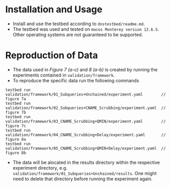 # Installation and Usage
* Install and use the testbed according to `dnstestbed/readme.md`.
* The testbed was used and tested on `macos Monterey version 12.6.5`. Other operating systems are not guaranteed to be supported.

# Reproduction of Data
* The data used in _Figure 7 (a-c)_ and _8 (a-b)_ is created by running the experiments contained in `validation/framework`.
* To reproduce the specific data run the following commands

```
testbed run validation/framework/01_Subqueries+Unchained/experiment.yaml        // figure 7a
testbed run validation/framework/02_Subqueries+CNAME_Scrubbing/experiment.yaml  // figure 7b
testbed run validation/framework/03_CNAME_Scrubbing+QMIN/experiment.yaml        // figure 7c
testbed run validation/framework/04_CNAME_Scrubbing+Delay/experiment.yaml       // figure 8a
testbed run validation/framework/05_CNAME_Scrubbing+QMIN+Delay/experiment.yaml  // figure 8b
```
* The data will be alocated in the results directory within the respective experiment directory, e.g. `validation/framework/01_Subqueries+Unchained/results`. One might need to delete that directory before running the experiment again.